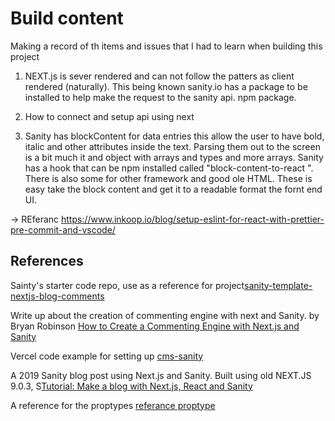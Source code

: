 # Build content

Making a record of th items and issues that I had to learn when building this project

1. NEXT.js is sever rendered and can not follow the patters as client rendered (naturally). This being known sanity.io has a package to be installed to help make the request to the sanity api. npm package.

2. How to connect and setup api using next

3. Sanity has blockContent for data entries this allow the user to have bold, italic and other attributes inside the text. Parsing them out to the screen is a bit much it and object with arrays and types and more arrays. Sanity has a hook that can be npm installed called "block-content-to-react ". There is also some for other framework and good ole HTML. These is easy take the block content and get it to a readable format the fornt end UI.

-> REferanc
https://www.inkoop.io/blog/setup-eslint-for-react-with-prettier-pre-commit-and-vscode/

## References

Sainty's starter code repo, use as a reference for project[sanity-template-nextjs-blog-comments](https://github.com/brob/sanity-template-nextjs-blog-comments/blob/5a92eabbd07e2b7fe6b20de72cd1805c049db21a/template/pages/_document.js)

Write up about the creation of commenting engine with next and Sanity. by Bryan Robinson [How to Create a Commenting Engine with Next.js and Sanity](https://css-tricks.com/how-to-create-a-commenting-engine-with-next-js-and-sanity/)

Vercel code example for setting up [cms-sanity](https://github.com/vercel/next.js/tree/canary/examples/cms-sanity)

A 2019 Sanity blog post using Next.js and Sanity. Built using old NEXT.JS 9.0.3, S[Tutorial: Make a blog with Next.js, React and Sanity](https://www.sanity.io/blog/build-your-own-blog-with-sanity-and-next-js#3-make-a-dynamic-page-template-9e1fb1526b04)

A reference for the proptypes
[referance proptype](https://blog.logrocket.com/validating-react-component-props-with-prop-types-ef14b29963fc/)

